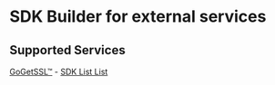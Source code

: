 # SDK Builder for external services

## Supported Services
[GoGetSSL™](https://gogetssl.com/) - 
 [SDK List List](https://github.com/snider?tab=repositories&q=sdk-gogetssl)
